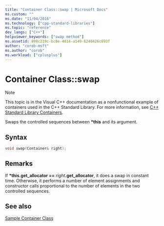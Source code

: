 ```yaml
---
title: "Container Class::swap | Microsoft Docs"
ms.custom: ""
ms.date: "11/04/2016"
ms.technology: ["cpp-standard-libraries"]
ms.topic: "reference"
dev_langs: ["C++"]
helpviewer_keywords: ["swap method"]
ms.assetid: 898c219c-bc8e-4d14-a149-6240426c693f
author: "corob-msft"
ms.author: "corob"
ms.workload: ["cplusplus"]
---
```

# Container Class::swap

> [!NOTE]
> This topic is in the Visual C++ documentation as a nonfunctional example of containers used in the C++ Standard Library. For more information, see [C++ Standard Library Containers](../standard-library/stl-containers.md).

Swaps the controlled sequences between **\*this** and its argument.

## Syntax

```cpp
void swap(Container& right);
```

## Remarks

If **\*this.get\_allocator ==** _right_**.get_allocator**, it does a swap in constant time. Otherwise, it performs a number of element assignments and constructor calls proportional to the number of elements in the two controlled sequences.

## See also

[Sample Container Class](../standard-library/sample-container-class.md)<br/>
